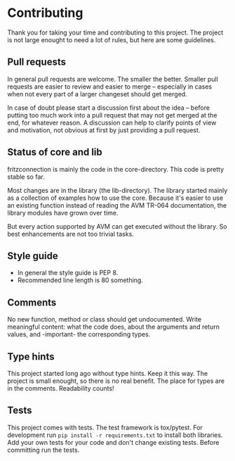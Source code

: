 # Contributing

Thank you for taking your time and contributing to this project.
The project is not large enought to need a lot of rules, but here are some guidelines.


## Pull requests

In general pull requests are welcome. The smaller the better. Smaller pull requests are easier to review and easier to merge – especially in cases when not every part of a larger changeset should get merged.

In case of doubt please start a discussion first about the idea – before putting too much work into a pull request that may not get merged at the end, for whatever reason. A discussion can help to clarify points of view and motivation, not obvious at first by just providing a pull request.


## Status of core and lib

fritzconnection is mainly the code in the core-directory. This code is pretty stable so far.

Most changes are in the library (the lib-directory). The library started mainly as a collection of examples how to use the core. Because it's easier to use an existing function instead of reading the AVM TR-064 documentation, the library modules have grown over time.

But every action supported by AVM can get executed without the library. So best enhancements are not too trivial tasks.


## Style guide

- In general the style guide is PEP 8.
- Recommended line length is 80 something.


## Comments

No new function, method or class should get undocumented. Write meaningful content: what the code does, about the arguments and return values, and -important- the corresponding types.


## Type hints

This project started long ago without type hints. Keep it this way. The project is small enought, so there is no real benefit. The place for types are in the comments. Readability counts!


## Tests

This project comes with tests. The test framework is tox/pytest. For development run `pip install -r requirements.txt` to install both libraries. Add your own tests for your code and don't change existing tests. Before committing run the tests.

